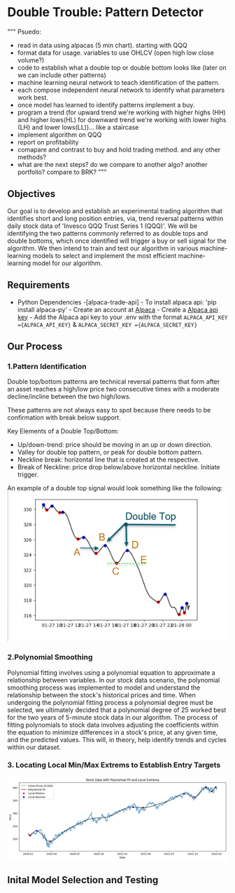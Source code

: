 # Double Trouble: Pattern Detector

"""
Psuedo:
- read in data using alpacas (5 min chart). starting with QQQ
- format data for usage. variables to use OHLCV (open high low close volume?)
- code to establish what a double top or double bottom looks like (later on we can include other patterns)
- machine learning neural network to teach identification of the pattern.
- each compose independent neural network to identify what parameters work best.
- once model has learned to identify patterns implement a buy.
- program a trend (for upward trend we're working with higher highs (HH) and higher lows(HL) for downward trend we're working with lower highs (LH) and lower lows(LL))... like a staircase
- implement algorithm on QQQ
- report on profitability
- comapare and contrast to buy and hold trading method. and any other methods?
- what are the next steps? do we compare to another algo? another portfolio? compare to BRK?
"""

## Objectives

Our goal is to develop and establish an experimental trading algorithm that identifies short and long position entries, via, trend reversal patterns within daily stock data of 'Invesco QQQ Trust Series 1 (QQQ)'. We will be identifying the two patterns commonly referred to as double tops and double bottoms, which once identified will trigger a buy or sell signal for the algorithm. We then intend to train and test our algorithm in various machine-learning models to select and implement the most efficient machine-learning model for our algorithm.  

## Requirements

- Python Dependencies
    -[alpaca-trade-api]
        - To install alpaca api: 'pip install alpaca-py'
        - Create an account at [Alpaca](https://alpaca.markets/)
        - Create a [Alpaca api key](https://docs.alpaca.markets/docs/getting-started-with-trading-api)
        - Add the Alpaca api key to your .env with the format `ALPACA_API_KEY ={ALPACA_API_KEY}` & `ALPACA_SECRET_KEY ={ALPACA_SECRET_KEY}`

## Our Process

### 1.Pattern Identification
Double top/bottom patterns are technical reversal patterns that form after an asset reaches a high/low price two consecutive times with a moderate decline/incline between the two high/lows.

These patterns are not always easy to spot because there needs to be confirmation with break below support.

Key Elements of a Double Top/Bottom:
- Up/down-trend: price should be moving in an up or down direction.
- Valley for double top pattern, or peak for double bottom pattern.
- Neckline break: horizontal line that is created at the respective.
- Break of Neckline: price drop below/above horizontal neckline. Initiate trigger. 

An example of a double top signal would look something like the following:
![Double Top Example](Images/Double_Top_Example.png)


### 2.Polynomial Smoothing

Polynomial fitting involves using a polynomial equation to approximate a relationship between variables. In our stock data scenario, the polynomial smoothing process was implemented to model and understand the relationship between the stock's historical prices and time. When undergoing the polynomial fitting process a polynomial degree must be selected, we ultimately decided that a polynomial degree of 25 worked best for the two years of 5-minute stock data in our algorithm. The process of fitting polynomials to stock data involves adjusting the coefficients within the equation to minimize differences in a stock's price, at any given time, and the predicted values. This will, in theory, help identify trends and cycles within our dataset.


### 3. Locating Local Min/Max Extrems to Establish Entry Targets



![QQQ plot](Images/Stock_Data_Plot.png)



## Inital Model Selection and Testing